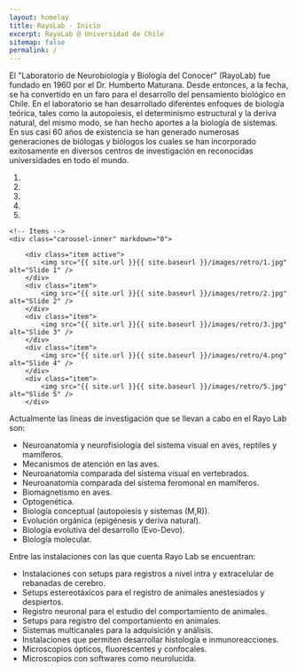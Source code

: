 ```yaml
---
layout: homelay
title: RayoLab - Inicio
excerpt: RayoLab @ Universidad de Chile
sitemap: false
permalink: /
---
```

El "Laboratorio de Neurobiología y Biología del Conocer" (RayoLab) fue fundado en 1960 por el Dr. Humberto Maturana. Desde entonces, a la fecha, se ha convertido en un faro para el desarrollo del pensamiento biológico en Chile. En el laboratorio se han desarrollado diferentes enfoques de biología teórica, tales como la autopoiesis, el determinismo estructural y la deriva natural, del mismo modo, se han hecho aportes a la biología de sistemas. En sus casi 60 años de existencia se han generado numerosas generaciones de biólogas y biólogos los cuales se han incorporado exitosamente en diversos centros de investigación en reconocidas universidades en todo el mundo.


<div markdown="0" id="carousel" class="carousel slide" data-ride="carousel" data-interval="5000" data-pause="hover" >
    <!-- Menu -->
    <ol class="carousel-indicators">
        <li data-target="#carousel" data-slide-to="0" class="active"></li>
        <li data-target="#carousel" data-slide-to="1"></li>
        <li data-target="#carousel" data-slide-to="2"></li>
        <li data-target="#carousel" data-slide-to="3"></li>
        <li data-target="#carousel" data-slide-to="4"></li>
    </ol>

    <!-- Items -->
    <div class="carousel-inner" markdown="0">

        <div class="item active">
            <img src="{{ site.url }}{{ site.baseurl }}/images/retro/1.jpg" alt="Slide 1" />
        </div>
        <div class="item">
            <img src="{{ site.url }}{{ site.baseurl }}/images/retro/2.jpg" alt="Slide 2" />
        </div>
        <div class="item">
            <img src="{{ site.url }}{{ site.baseurl }}/images/retro/3.jpg" alt="Slide 3" />
        </div>
        <div class="item">
            <img src="{{ site.url }}{{ site.baseurl }}/images/retro/4.png" alt="Slide 4" />
        </div>
        <div class="item">
            <img src="{{ site.url }}{{ site.baseurl }}/images/retro/5.jpg" alt="Slide 5" />
        </div>
</div>

  Actualmente las líneas de investigación que se llevan a cabo en el Rayo Lab son:

* Neuroanatomía y neurofisiología del sistema visual en aves, reptiles y mamíferos.
* Mecanismos de atención en las aves.
* Neuroanatomía comparada del sistema visual en vertebrados.
* Neuroanatomía comparada del sistema feromonal en mamíferos.
* Biomagnetismo en aves.
* Optogenética.
* Biología conceptual (autopoiesis y sistemas (M,R)).
* Evolución orgánica (epigénesis y deriva natural).
* Biología evolutiva del desarrollo (Evo-Devo).
* Biología molecular.

Entre las instalaciones con las que cuenta Rayo Lab se encuentran:

* Instalaciones con setups para registros a nivel intra y extracelular de rebanadas de cerebro.
* Setups estereotáxicos para el registro de animales anestesiados y despiertos.
* Registro neuronal para el estudio del comportamiento de animales.
* Setups para registro del comportamiento en animales.
* Sistemas multicanales para la adquisición y análisis.
* Instalaciones que permiten desarrollar histología e inmunoreacciones.
* Microscopios ópticos, fluorescentes y confocales.
* Microscopios con softwares como neurolucida.
